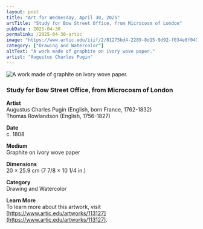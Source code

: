 ```yaml
---
layout: post
title: "Art for Wednesday, April 30, 2025"
artTitle: "Study for Bow Street Office, from Microcosm of London"
pubDate : 2025-04-30
permalink: /2025-04-30-artic
image: "https://www.artic.edu/iiif/2/81275bd4-2289-8d15-9d92-f034e0f04595/full/1686,/0/default.jpg"
category: ["Drawing and Watercolor"]
altText: "A work made of graphite on ivory wove paper."
artist: "Augustus Charles Pugin"
---
```

 
<img src='https://www.artic.edu/iiif/2/81275bd4-2289-8d15-9d92-f034e0f04595/full/1686,/0/default.jpg' alt='A work made of graphite on ivory wove paper.' style='border-radius=5px'> 
 
### Study for Bow Street Office, from Microcosm of London
 
**Artist**<br>
Augustus Charles Pugin (English, born France, 1762-1832)<br>
Thomas Rowlandson (English, 1756-1827)
 
**Date**<br>
c. 1808
 
**Medium**<br>
Graphite on ivory wove paper
 
**Dimensions**<br>
20 × 25.9 cm (7 7/8 × 10 1/4 in.)
 
**Category**<br>
Drawing and Watercolor
 
**Learn More**<br>
To learn more about this artwork, visit [https://www.artic.edu/artworks/113127](https://www.artic.edu/artworks/113127).